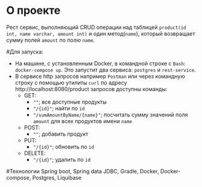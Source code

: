 # О проекте
Рест сервис, выполняющий CRUD операции над таблицей `product(id int, name varchar, amount int)` и один метод(`name`), который возвращает сумму полей `amount` по полю `name`.


#Для запуска:
- На машине, с установленным Docker, в командной строке с `Bash`: `docker-compose up`. Это запустит два сервиса: `postgres` и `rest-service`.
- В сервисе http запросов например `Postman` или через командную строку с помощью утилиты `curl` по адресу http://localhost:8080/product запросов доступны команды:
    - GET: 
      - `""`; все доступные продукты
      - `"/{id}"`; найти по `id`
      - `"/sumAmountByName/{name}"`; посчитать сумму значений поля `amount` для всех продуктов имени `name`
    - POST:
      - `""`; добавить продукт
    - PUT: 
      - `"/{id}"`; обновить по `id` 
    - DELETE: 
      - `"/{id}"`; удалить по `id`
    

#Технологии
Spring boot, Spring data JDBC, Gradle, Docker, Docker-compose, Postgres, Liquibase
